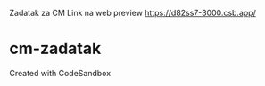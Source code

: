 Zadatak za CM
Link na web preview https://d82ss7-3000.csb.app/
# cm-zadatak
Created with CodeSandbox
